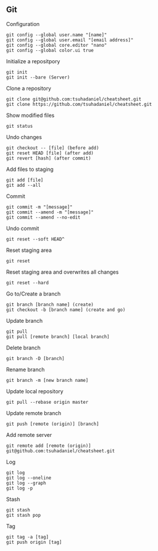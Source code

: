 ## Git

Configuration
```
git config --global user.name "[name]"
git config --global user.email "[email address]"
git config --global core.editor "nano"
git config --global color.ui true
```

Initialize a repositpory
```
git init
git init --bare (Server)
```

Clone a repository
```
git clone git@github.com:tsuhadaniel/cheatsheet.git
git clone https://github.com/tsuhadaniel/cheatsheet.git
```

Show modified files
```
git status
```

Undo changes
```
git checkout -- [file] (before add)
git reset HEAD [file] (after add)
git revert [hash] (after commit)
```

Add files to staging
```
git add [file]
git add --all
```

Commit
```
git commit -m "[message]"
git commit --amend -m "[message]"
git commit --amend --no-edit
```

Undo commit
```
git reset --soft HEAD^
```

Reset staging area
```
git reset
```

Reset staging area and overwrites all changes
```
git reset --hard
```

Go to/Create a branch
```
git branch [branch name] (create)
git checkout -b [branch name] (create and go)
```

Update branch
```
git pull
git pull [remote branch] [local branch]
```

Delete branch
```
git branch -D [branch]
```

Rename branch
```
git branch -m [new branch name]
```

Update local repository
```
git pull --rebase origin master
```

Update remote branch
```
git push [remote (origin)] [branch]
```

Add remote server
```
git remote add [remote (origin)] git@github.com:tsuhadaniel/cheatsheet.git
```

Log
```
git log
git log --oneline
git log --graph
git log -p
```

Stash
```
git stash
git stash pop
```

Tag
```
git tag -a [tag]
git push origin [tag]
```
